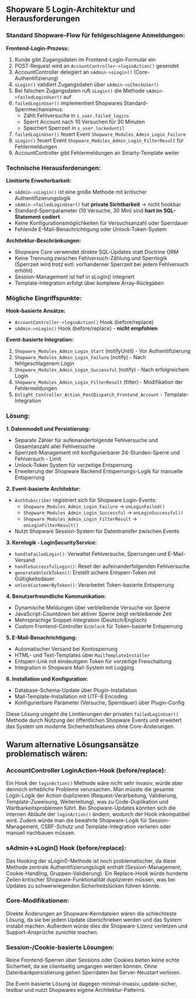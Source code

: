 ## Shopware 5 Login-Architektur und Herausforderungen

### Standard Shopware-Flow für fehlgeschlagene Anmeldungen:

**Frontend-Login-Prozess:**
1. Kunde gibt Zugangsdaten im Frontend-Login-Formular ein
2. POST-Request wird an `AccountController->loginAction()` gesendet  
3. AccountController delegiert an `sAdmin->sLogin()` (Core-Authentifizierung)
4. `sLogin()` validiert Zugangsdaten über `sAdmin->sCheckUser()`
5. Bei falschen Zugangsdaten ruft `sLogin()` die Methode `sAdmin->failedLoginUser()` auf
6. `failedLoginUser()` implementiert Shopwares Standard-Sperrmechanismus:
   - Zählt Fehlversuche in `s_user.failed_logins`  
   - Sperrt Account nach 10 Versuchen für 30 Minuten
   - Speichert Sperrzeit in `s_user.lockeduntil`
7. `failedLoginUser()` feuert Event `Shopware_Modules_Admin_Login_Failure`
8. `sLogin()` feuert Event `Shopware_Modules_Admin_Login_FilterResult` für Fehlermeldungen
9. AccountController gibt Fehlermeldungen an Smarty-Template weiter

### Technische Herausforderungen:

**Limitierte Erweiterbarkeit:**
- `sAdmin->sLogin()` ist eine große Methode mit kritischer Authentifizierungslogik
- `sAdmin->failedLoginUser()` hat **private Sichtbarkeit** → nicht hookbar
- Standard-Sperrparameter (10 Versuche, 30 Min) sind **hart im SQL-Statement codiert**
- Keine Konfigurationsmöglichkeiten für Versuchsanzahl oder Sperrdauer
- Fehlende E-Mail-Benachrichtigung oder Unlock-Token-System

**Architektur-Beschränkungen:**
- Shopware Core verwendet direkte SQL-Updates statt Doctrine ORM
- Keine Trennung zwischen Fehlversuch-Zählung und Sperrlogik (Sperrzeit wird trotz evtl. vorhanderner Sperrzeit bei jedem Fehlversuch erhöht) 
- Session-Management ist tief in sLogin() integriert
- Template-Integration erfolgt über komplexe Array-Rückgaben

### Mögliche Eingriffspunkte:

**Hook-basierte Ansätze:**
- `AccountController->loginAction()` Hook (before/replace)
- `sAdmin->sLogin()` Hook (before/replace) - **nicht empfohlen**

**Event-basierte Integration:**
1. `Shopware_Modules_Admin_Login_Start` (notifyUntil) - Vor Authentifizierung
2. `Shopware_Modules_Admin_Login_Failure` (notify) - Nach fehlgeschlagenem Login  
3. `Shopware_Modules_Admin_Login_Successful` (notify) - Nach erfolgreichem Login
4. `Shopware_Modules_Admin_Login_FilterResult` (filter) - Modifikation der Fehlermeldungen
5. `Enlight_Controller_Action_PostDispatch_Frontend_Account` - Template-Integration

### Lösung: ###

**1. Datenmodell und Persistierung:**
- Separate Zähler für aufeinanderfolgende Fehlversuche und Gesamtanzahl aller Fehlversuche
- Sperrzeit-Management mit konfigurierbarer 24-Stunden-Sperre und Fehlversuch - Limit
- Unlock-Token System für vorzeitige Entsperrung
- Erweiterung der Shopware Backend Entsperrungs-Logik für manuelle Entsperrung

**2. Event-basierte Architektur:**
- `AuthSubscriber` registriert sich für Shopware Login-Events:
  - `Shopware_Modules_Admin_Login_Failure` → `onLoginFailed()`
  - `Shopware_Modules_Admin_Login_Successful` → `onLoginSuccessful()`  
  - `Shopware_Modules_Admin_Login_FilterResult` → `onLoginFilterResult()`
- Nutzt Shopware Session-System für Datentransfer zwischen Events

**3. Kernlogik - LoginSecurityService:**
- `handleFailedLogin()`: Verwaltet Fehlversuche, Sperrungen und E-Mail-Versand
- `handleSuccessfulLogin()`: Reset der aufeinanderfolgenden Fehlversuche
- `generateUnlockToken()`: Erstellt sichere Entsperr-Token mit Gültigkeitsdauer
- `unlockCustomerByToken()`: Verarbeitet Token-basierte Entsperrung

**4. Benutzerfreundliche Kommunikation:**
- Dynamische Meldungen über verbleibende Versuche vor Sperre
- JavaScript-Countdown bei aktiver Sperre zeigt verbleibende Zeit
- Mehrsprachige Snippet-Integration (Deutsch/Englisch)
- Custom Frontend-Controller `EcUnlock` für Token-basierte Entsperrung

**5. E-Mail-Benachrichtigung:**
- Automatischer Versand bei Kontosperrung
- HTML- und Text-Templates über `MailTemplateInstaller`
- Entsperr-Link mit eindeutigem Token für vorzeitige Freischaltung
- Integration in Shopware Mail-System mit Logging

**6. Installation und Konfiguration:**
- Database-Schema-Update über Plugin-Installation
- Mail-Template-Installation mit UTF-8 Encoding
- Konfigurierbare Parameter (Versuche, Sperrdauer) über Plugin-Config

Diese Lösung umgeht die Limitierungen der privaten `failedLoginUser()` Methode durch Nutzung der öffentlichen 
Shopware Events und erweitert das System um moderne Sicherheitsfeatures ohne Core-Änderungen.

## Warum alternative Lösungsansätze problematisch wären: ##

### AccountController LoginAction-Hook (before/replace): ### 
Ein Hook der `loginAction()` Methode wäre nicht sehr invasiv, würde aber dennoch erhebliche Probleme verursachen. Man müsste die gesamte Login-Logik der Action duplizieren (Request-Verarbeitung, Validierung, Template-Zuweisung, Weiterleitung), was zu Code-Duplikation und Wartbarkeitsproblemen führt. Bei Shopware-Updates könnten sich die internen Abläufe der `loginAction()` ändern, wodurch der Hook inkompatibel wird. Zudem würde man die bewährte Shopware-Logik für Session-Management, CSRF-Schutz und Template-Integration verlieren oder manuell nachbauen müssen.

### sAdmin->sLogin() Hook (before/replace): ###
Das Hooking der sLogin()-Methode ist noch problematischer, da diese Methode zentrale Authentifizierungslogik enthält 
(Session-Management, Cookie-Handling, Gruppen-Validierung). Ein Replace-Hook würde hunderte Zeilen kritischer 
Shopware-Funktionalität duplizieren müssen, was bei Updates zu schwerwiegenden Sicherheitslücken führen könnte.

### Core-Modifikationen: ### 
Direkte Änderungen an Shopware-Kerndateien wären die schlechteste Lösung, da sie bei jedem Update überschrieben werden 
und das System instabil machen. Außerdem würde dies die Shopware-Lizenz verletzen und Support-Ansprüche zunichte machen.

### Session-/Cookie-basierte Lösungen: ### 
Reine Frontend-Sperren über Sessions oder Cookies bieten keine echte Sicherheit, da sie clientseitig umgangen werden 
können. Ohne Datenbankpersistierung gehen Sperrdaten bei Server-Neustart verloren.

Die Event-basierte Lösung ist dagegen minimal-invasiv, update-sicher, testbar und nutzt Shopwares eigene Architektur-Patterns.

